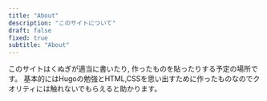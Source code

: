 ```yaml
---
title: "About"
description: "このサイトについて"
draft: false
fixed: true
subtitle: "About"
---
```


このサイトはくぬぎが適当に書いたり,
作ったものを貼ったりする予定の場所です。
基本的にはHugoの勉強とHTML,CSSを思い出すために作ったものなのでクオリティには触れないでもらえると助かります。
